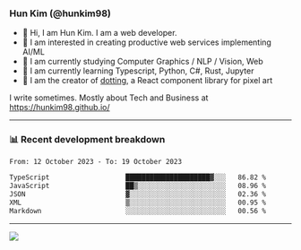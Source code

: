### Hun Kim (@hunkim98)

- 👋 Hi, I am Hun Kim. I am a web developer. 
- 🤔 I am interested in creating productive web services implementing AI/ML
- 🔭 I am currently studying Computer Graphics / NLP / Vision, Web 
- 🌱 I am currently learning Typescript, Python, C#, Rust, Jupyter
- 🎨 I am the creator of [dotting](https://github.com/hunkim98/dotting), a React component library for pixel art

I write sometimes. Mostly about Tech and Business at https://hunkim98.github.io/

---
### 📊 Recent development breakdown
<!--START_SECTION:waka-->

```txt
From: 12 October 2023 - To: 19 October 2023

TypeScript                   █████████████████████▓░░░   86.82 %
JavaScript                   ██▒░░░░░░░░░░░░░░░░░░░░░░   08.96 %
JSON                         ▓░░░░░░░░░░░░░░░░░░░░░░░░   02.36 %
XML                          ▒░░░░░░░░░░░░░░░░░░░░░░░░   00.95 %
Markdown                     ░░░░░░░░░░░░░░░░░░░░░░░░░   00.56 %
```

<!--END_SECTION:waka-->
---

<!-- <div align='center'> -->
  <img align="center" src="https://github-readme-stats.vercel.app/api?username=hunkim98&theme=dark&show_icons=true"/>
<!-- </div> -->
<!--
**hunkim98/hunkim98** is a ✨ _special_ ✨ repository because its `README.md` (this file) appears on your GitHub profile.

Here are some ideas to get you started:

- 🔭 I’m currently working on ...
- 🌱 I’m currently learning ...
- 👯 I’m looking to collaborate on ...
- 🤔 I’m looking for help with ...
- 💬 Ask me about ...
- 📫 How to reach me: ...
- 😄 Pronouns: ...
- ⚡ Fun fact: ...
-->

